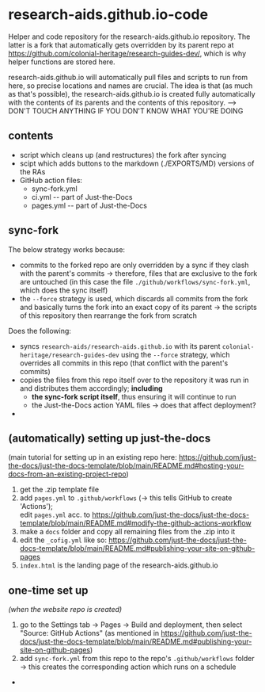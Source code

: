 # research-aids.github.io-code
Helper and code repository for the research-aids.github.io repository. The latter is a fork that automatically gets overridden by its parent repo at https://github.com/colonial-heritage/research-guides-dev/, which is why helper functions are stored here.

research-aids.github.io will automatically pull files and scripts to run from here, so precise locations and names are crucial. The idea is that (as much as that's possible), the research-aids.github.io is created fully automatically with the contents of its parents and the contents of this repository.
--> DON'T TOUCH ANYTHING IF YOU DON'T KNOW WHAT YOU'RE DOING

## contents

 - script which cleans up (and restructures) the fork after syncing
 - scipt which adds buttons to the markdown (./EXPORTS/MD) versions of the RAs
 - GitHub action files:
   - sync-fork.yml
   - ci.yml -- part of Just-the-Docs
   - pages.yml -- part of Just-the-Docs


## sync-fork

The below strategy works because:

 - commits to the forked repo are only overridden by a sync if they clash with the parent's commits -> therefore, files that are exclusive to the fork are untouched (in this case the file `./github/workflows/sync-fork.yml`, which does the sync itself)
 - the `--force` strategy is used, which discards all commits from the fork and basically turns the fork into an exact copy of its parent -> the scripts of this repository then rearrange the fork from scratch

Does the following:

 - syncs `research-aids/research-aids.github.io` with its parent `colonial-heritage/research-guides-dev` using the `--force` strategy, which overrides all commits in this repo (that conflict with the parent's commits)
 - copies the files from this repo itself over to the repository it was run in and distributes them accordingly; **including**
   -  **the sync-fork script itself**, thus ensuring it will continue to run
   -  the Just-the-Docs action YAML files -> does that affect deployment?
 - 



## (automatically) setting up just-the-docs

(main tutorial for setting up in an existing repo here: https://github.com/just-the-docs/just-the-docs-template/blob/main/README.md#hosting-your-docs-from-an-existing-project-repo)

 1. get the .zip template file
 2. add `pages.yml` to `.github/workflows` (-> this tells GitHub to create 'Actions');  
    edit `pages.yml` acc. to https://github.com/just-the-docs/just-the-docs-template/blob/main/README.md#modify-the-github-actions-workflow
 3. make a `docs` folder and copy all remaining files from the .zip into it
 4. edit the `_cofig.yml` like so: https://github.com/just-the-docs/just-the-docs-template/blob/main/README.md#publishing-your-site-on-github-pages
 5. `index.html` is the landing page of the research-aids.github.io


## one-time set up 
_(when the website  repo is created)_

 1. go to the Settings tab -> Pages -> Build and deployment, then select "Source: GitHub Actions" (as mentioned in https://github.com/just-the-docs/just-the-docs-template/blob/main/README.md#publishing-your-site-on-github-pages)
 2. add `sync-fork.yml` from this repo to the repo's `.github/workflows` folder -> this creates the corresponding action which runs on a schedule

 - 
